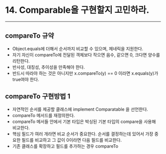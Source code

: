 # 14. Comparable을 구현할지 고민하라.

---

## compareTo 규약
- Object.equals에 더해서 순서까지 비교할 수 있으며, 제네릭을 지원한다.
- 자기 자신이 compareTo에 전달된 객체보다 작으면 음수, 같으면 0, 크다면 양수를 리턴한다.
- 반사성, 대칭성, 추이성을 만족해야 한다.
- 반드시 따라야 하는 것은 아니지만 x.compareTo(y) == 0 이라면 x.equals(y)가 true여야 한다.

## compareTo 구현방법 1
- 자연적인 순서를 제공할 클래스에 implement Comparatable<T> 을 선언한다.
- compareTo 메서드를 재정의한다.
- compareTo 메서들 안에서 기본 타입은 박싱된 기본 타입의 compare을 사용해 비교한다.
- 핵심 필드가 여러 개라면 비교 순서가 중요한다. 순서를 결정하는데 있어서 가장 중요한 필드를 비교하고 그 값이 0이라면 다음 필드를 비교한다.
- 기존 클래스를 확장하고 필드를 추가하는 경우 compareTo